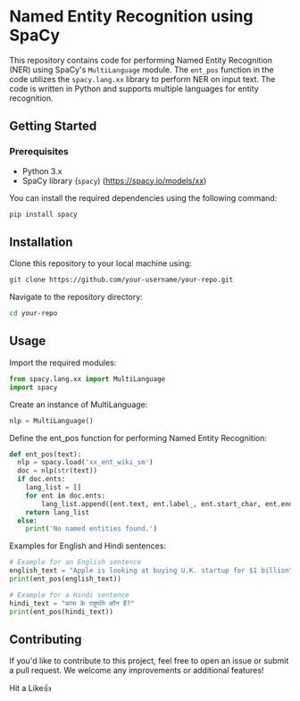 # Named Entity Recognition using SpaCy

This repository contains code for performing Named Entity Recognition (NER) using SpaCy's `MultiLanguage` module. The `ent_pos` function in the code utilizes the `spacy.lang.xx` library to perform NER on input text. The code is written in Python and supports multiple languages for entity recognition.

## Getting Started

### Prerequisites

- Python 3.x
- SpaCy library (`spacy`) (https://spacy.io/models/xx)

You can install the required dependencies using the following command:

```bash
pip install spacy
```

## Installation
Clone this repository to your local machine using:
```bash
git clone https://github.com/your-username/your-repo.git
```

Navigate to the repository directory:
```bash
cd your-repo
```

## Usage
Import the required modules:
```python
from spacy.lang.xx import MultiLanguage
import spacy
```
Create an instance of MultiLanguage:
```python
nlp = MultiLanguage()
```

Define the ent_pos function for performing Named Entity Recognition:
```python
def ent_pos(text):
  nlp = spacy.load('xx_ent_wiki_sm')
  doc = nlp(str(text))
  if doc.ents:    
    lang_list = []
    for ent in doc.ents:
        lang_list.append([ent.text, ent.label_, ent.start_char, ent.end_char])
    return lang_list
  else: 
    print('No named entities found.')
```

Examples for English and Hindi sentences:
```python
# Example for an English sentence
english_text = "Apple is looking at buying U.K. startup for $1 billion"
print(ent_pos(english_text))

# Example for a Hindi sentence
hindi_text = "फ्रांस के राष्ट्रपति कौन हैं?"
print(ent_pos(hindi_text))
```

## Contributing
If you'd like to contribute to this project, feel free to open an issue or submit a pull request. We welcome any improvements or additional features!

Hit a Like:thumbsup:
